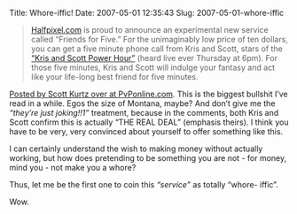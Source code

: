 Title: Whore-iffic!
Date: 2007-05-01 12:35:43
Slug: 2007-05-01-whore-iffic


> [Halfpixel.com][1] is proud to announce an experimental new service called
“Friends for Five.” For the unimaginably low price of ten dollars, you can get
a five minute phone call from Kris and Scott, stars of the [“Kris and Scott
Power Hour”][2] (heard live ever Thursday at 6pm). For those five minutes,
Kris and Scott will indulge your fantasy and act like your life-long best
friend for five minutes.

[Posted by Scott Kurtz over at PvPonline.com][3]. This is the biggest bullshit
I’ve read in a while. Egos the size of Montana, maybe? And don’t give me the
_“they’re just joking!!1”_ treatment, because in the comments, both Kris and
Scott confirm this is actually “THE REAL DEAL” (emphasis theirs). I think you
have to be very, very convinced about yourself to offer something like this.

I can certainly understand the wish to making money without actually working,
but how does pretending to be something you are not - for money, mind you -
not make you a whore?

Thus, let me be the first one to coin this _“service”_ as totally “whore-
iffic”.

Wow.

   [1]: http://www.halfpixel.com
   [2]: http://www.halfpixel.com/powerhour
   [3]: http://www.pvponline.com/blog/3292/friends-for-five

